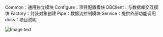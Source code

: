﻿Common：通用独立模块
Configure：项目配置模块
DBClient：与数据库交互模块
Factory：封装对象创建
Pipe：数据流控制模块
Service：提供外部功能调用
docs：项目说明


![Image text](https://raw.github.com/yourName/repositpry/master/yourprojectName/img-folder/test.jpg)



